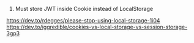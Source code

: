 1. Must store JWT inside Cookie instead of LocalStorage

https://dev.to/rdegges/please-stop-using-local-storage-1i04
https://dev.to/iggredible/cookies-vs-local-storage-vs-session-storage-3gp3
